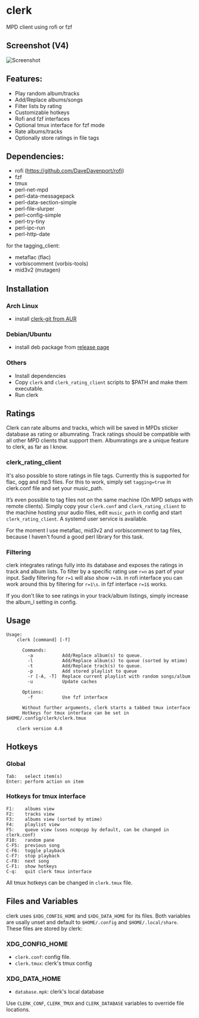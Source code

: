 # clerk

MPD client using rofi or fzf

## Screenshot (V4)
![Screenshot](https://pic.53280.de/clerk.png)

## Features:

* Play random album/tracks
* Add/Replace albums/songs
* Filter lists by rating
* Customizable hotkeys
* Rofi and fzf interfaces
* Optional tmux interface for fzf mode
* Rate albums/tracks
* Optionally store ratings in file tags

## Dependencies:

* rofi (https://github.com/DaveDavenport/rofi)
* fzf
* tmux
* perl-net-mpd
* perl-data-messagepack
* perl-data-section-simple
* perl-file-slurper
* perl-config-simple
* perl-try-tiny
* perl-ipc-run
* perl-http-date

for the tagging_client:
* metaflac (flac)
* vorbiscomment (vorbis-tools)
* mid3v2 (mutagen)


## Installation

### Arch Linux

* install [clerk-git from AUR](https://aur.archlinux.org/packages/clerk-git/)

### Debian/Ubuntu

* install deb package from [release page](https://github.com/carnager/clerk/releases)

### Others

* Install dependencies
* Copy `clerk` and `clerk_rating_client` scripts to $PATH and make them executable.
* Run clerk

## Ratings

Clerk can rate albums and tracks, which will be saved in MPDs sticker database as rating or albumrating.
Track ratings should be compatible with all other MPD clients that support them.
Albumratings are a unique feature to clerk, as far as I know.

### clerk_rating_client

It's also possible to store ratings in file tags. Currently this is supported for flac, ogg and mp3 files.
For this to work, simply set `tagging=true` in clerk.conf file and set your music_path.

It’s even possible to tag files not on the same machine (On MPD setups with remote clients).
Simply copy your `clerk.conf` and `clerk_rating_client` to the machine hosting your audio files, edit `music_path`
in config and start `clerk_rating_client`. A systemd user service is available.

For the moment I use metaflac, mid3v2 and vorbiscomment to tag files, because I haven't found a good perl library
for this task.

### Filtering

clerk integrates ratings fully into its database and exposes the ratings in track and album lists.
To filter by a specific rating use `r=n` as part of your input. Sadly filtering for `r=1` will also show `r=10`.
in rofi interface you can work around this by filtering for `r=1\s`. in fzf interface `r=1$` works.

If you don't like to see ratings in your track/album listings, simply increase the album_l setting in config.

## Usage

```
Usage:
    clerk [command] [-f]

      Commands:
        -a           Add/Replace album(s) to queue.
        -l           Add/Replace album(s) to queue (sorted by mtime)
        -t           Add/Replace track(s) to queue.
        -p           Add stored playlist to queue
        -r [-A, -T]  Replace current playlist with random songs/album
        -u           Update caches

      Options:
        -f           Use fzf interface

      Without further arguments, clerk starts a tabbed tmux interface
      Hotkeys for tmux interface can be set in $HOME/.config/clerk/clerk.tmux

    clerk version 4.0
```

## Hotkeys

### Global

```
Tab:   select item(s)
Enter: perform action on item
```

### Hotkeys for tmux interface

```
F1:    albums view
F2:    tracks view
F3:    albums view (sorted by mtime)
F4:    playlist view
F5:    queue view (uses ncmpcpp by default, can be changed in clerk.conf)
F10:   random pane
C-F5:  previous song
C-F6:  toggle playback
C-F7:  stop playback
C-F8:  next song
C-F1:  show hotkeys
C-q:   quit clerk tmux interface
```

All tmux hotkeys can be changed in `clerk.tmux` file.

## Files and Variables

clerk uses `$XDG_CONFIG_HOME` and `$XDG_DATA_HOME` for its files. Both variables are usally unset
and default to `$HOME/.config` and `$HOME/.local/share`. These files are stored by clerk:

### XDG_CONFIG_HOME

* `clerk.conf`:   config file.
* `clerk.tmux`:   clerk's tmux config

### XDG_DATA_HOME

* `database.mpk`: clerk's local database

Use `CLERK_CONF`, `CLERK_TMUX` and `CLERK_DATABASE` variables to override file locations.
